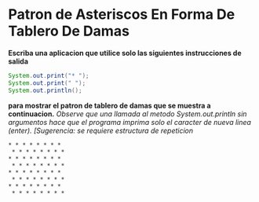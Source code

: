# **Patron de Asteriscos En Forma De Tablero De Damas**

**Escriba una aplicacion que utilice solo las siguientes instrucciones de salida**

```java
System.out.print("* ");
System.out.print(" ");
System.out.println();

```
**para mostrar el patron de tablero de damas que se muestra a continuacion.**
*Observe que una llamada al metodo System.out.println sin argumentos hace que el programa imprima solo el caracter de nueva linea (enter). [Sugerencia:  se requiere estructura de repeticion*

    * * * * * * * *
     * * * * * * * *
    * * * * * * * *
     * * * * * * * *
    * * * * * * * *
     * * * * * * * *
    * * * * * * * *
     * * * * * * * *
